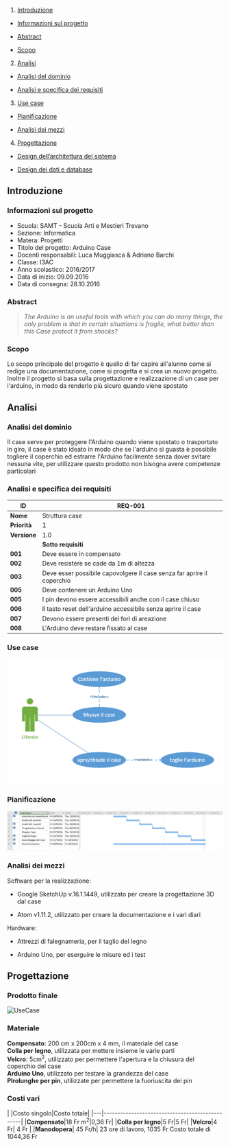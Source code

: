 1. [Introduzione](#introduzione)

  - [Informazioni sul progetto](#informazioni-sul-progetto)

  - [Abstract](#abstract)

  - [Scopo](#scopo)

2. [Analisi](#analisi)

  - [Analisi del dominio](#analisi-del-dominio)

  - [Analisi e specifica dei requisiti](#analisi-e-specifica-dei-requisiti)

3. [Use case](#use-case)

  - [Pianificazione](#pianificazione)

  - [Analisi dei mezzi](#analisi-dei-mezzi)

4. [Progettazione](#progettazione)

  - [Design dell’architettura del sistema](#design-dell’architettura-del-sistema)

  - [Design dei dati e database](#design-dei-dati-e-database)



## Introduzione

### Informazioni sul progetto

- Scuola: SAMT - Scuola Arti e Mestieri Trevano
- Sezione: Informatica
- Matera: Progetti
- Titolo del progetto: Arduino Case
- Docenti responsabili: Luca Muggiasca & Adriano Barchi
- Classe: I3AC
- Anno scolastico: 2016/2017
- Data di inizio: 09.09.2016
- Data di consegna: 28.10.2016

### Abstract
  > *The Arduino is an useful tools with which you can do many things, the only problem is that in certain situations is fragile, what better than this Case protect it from shocks?*

### Scopo
Lo scopo principale del progetto è quello di far capire all'alunno come si redige una documentazione, come si progetta e si crea un nuovo progetto. <br>
Inoltre il progetto si basa sulla progettazione e realizzazione di un case per l'arduino, in modo da renderlo più sicuro quando viene spostato


## Analisi

### Analisi del dominio

Il case serve per proteggere l'Arduino quando viene spostato o trasportato in giro, il case è stato ideato in modo che se l'arduino si guasta è possibile togliere il coperchio ed estrarre l'Arduino facilmente senza dover svitare nessuna vite, per utilizzare questo prodotto non bisogna avere competenze particolari  

### Analisi e specifica dei requisiti

|ID |REQ-001                                       |
|---|------------------------------------------------|
|**Nome**    |Struttura case |
|**Priorità**|1                     |
|**Versione**|1.0                   |
|            |**Sotto requisiti** |
|**001**      |Deve essere in compensato|
|**002**      |Deve resistere se cade da 1m di altezza|
|**003**      |Deve esser possibile capovolgere il case senza far aprire il coperchio|
|**005**      |Deve contenere un Arduino Uno|
|**005**      |I pin devono essere accessibili anche con il case chiuso|
|**006**      |Il tasto reset dell'arduino accessibile senza aprire il case|
|**007**      |Devono essere presenti dei fori di areazione|
|**008**      |L'Arduino deve restare fissato al case|


### Use case

![UseCase](UseCase.png)

### Pianificazione

![UseCase](gannt.png)

### Analisi dei mezzi

Software per la realizzazione:

- Google SketchUp v.16.1.1449, utilizzato per creare la progettazione 3D dal case

- Atom v1.11.2, utilizzato per creare la documentazione e i vari diari

Hardware:

- Attrezzi di falegnameria, per il taglio del legno

- Arduino Uno, per eserguire le misure ed i test

## Progettazione
### Prodotto finale
![UseCase](case.png)
### Materiale
**Compensato**: 200 cm x 200cm x 4 mm, il materiale del case <br>
**Colla per legno**, utilizzata per mettere insieme le varie parti <br>
**Velcro**: 5cm<sup>2</sup>, utilizzato per permettere l'apertura e la chiusura del coperchio del case <br>
**Arduino Uno**, utilizzato per testare la grandezza del case <br>
**Plrolunghe per pin**, utilizzate per permettere la fuoriuscita dei pin

### Costi vari
| |Costo singolo|Costo totale|
|---|------------------------------------------------|
|**Compensato**|18 Fr m<sup>2</sup>|0,36 Fr|
|**Colla per legno**|5 Fr|5 Fr|
|**Velcro**|4 Fr| 4 Fr |
|**Manodopera**| 45 Fr/h| 23 ore di lavoro, 1035 Fr
Costo totale di 1044,36 Fr
